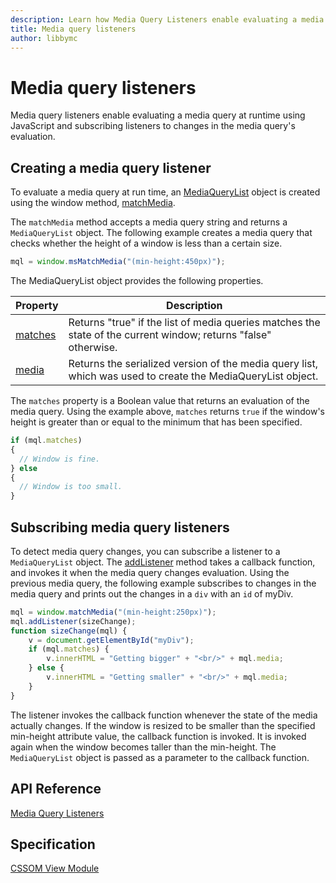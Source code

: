 ```yaml
---
description: Learn how Media Query Listeners enable evaluating a media query at runtime using JavaScript and subscribing listeners to changes in the media query’s evaluation.
title: Media query listeners
author: libbymc
---
```


# Media query listeners

Media query listeners enable evaluating a media query at runtime using JavaScript and subscribing listeners to changes in the media query's evaluation.

## Creating a media query listener

To evaluate a media query at run time, an [MediaQueryList](https://msdn.microsoft.com/library/hh772454(v=vs.85).aspx) object is created using the window method, [matchMedia](https://msdn.microsoft.com/library/hh772743(v=vs.85).aspx). 

The `matchMedia` method accepts a media query string and returns a `MediaQueryList` object. The following example creates a media query that checks whether the height of a window is less than a certain size.

``` js
mql = window.msMatchMedia("(min-height:450px)");
```
The MediaQueryList object provides the following properties.

| Property | Description       |
|----------|-------------------|
[matches](https://msdn.microsoft.com/library/hh772471.aspx) | Returns "true" if the list of media queries matches the state of the current window; returns "false" otherwise.
[media](https://msdn.microsoft.com/library/hh772474.aspx) | Returns the serialized version of the media query list, which was used to create the MediaQueryList object.
 
The `matches` property is a Boolean value that returns an evaluation of the media query. Using the example above, `matches` returns `true` if the window's height is greater than or equal to the minimum that has been specified. 

``` js
if (mql.matches) 
{
  // Window is fine. 
} else 
{
  // Window is too small.       
}
```

## Subscribing media query listeners

To detect media query changes, you can subscribe a listener to a `MediaQueryList` object. The [addListener](https://msdn.microsoft.com/library/hh772467(v=vs.85).aspx) method takes a callback function, and invokes it when the media query changes evaluation. Using the previous media query, the following example subscribes to changes in the media query and prints out the changes in a `div` with an `id` of myDiv.

``` js
mql = window.matchMedia("(min-height:250px)");
mql.addListener(sizeChange); 
function sizeChange(mql) {
    v = document.getElementById("myDiv");
    if (mql.matches) {
        v.innerHTML = "Getting bigger" + "<br/>" + mql.media;
    } else {
        v.innerHTML = "Getting smaller" + "<br/>" + mql.media;
    }
}
```
The listener invokes the callback function whenever the state of the media actually changes. If the window is resized to be smaller than the specified min-height attribute value, the callback function is invoked. It is invoked again when the window becomes taller than the min-height. The `MediaQueryList` object is passed as a parameter to the callback function.


## API Reference 
[Media Query Listeners](https://msdn.microsoft.com/library/hh772369(v=vs.85).aspx)

## Specification
[CSSOM View Module](https://www.w3.org/TR/cssom-view/)

